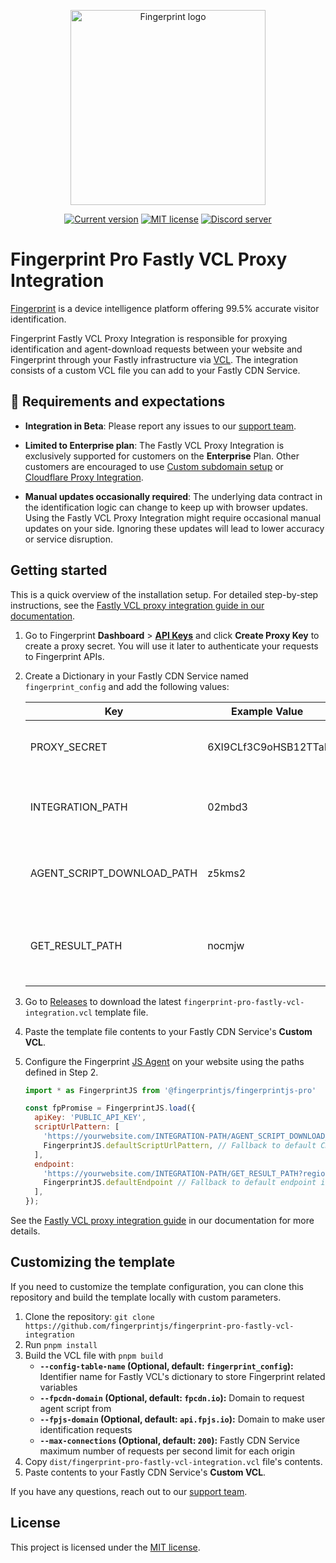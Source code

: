 <p align="center">
  <a href="https://fingerprint.com">
    <picture>
        <source media="(prefers-color-scheme: dark)" srcset="https://fingerprintjs.github.io/home/resources/logo_light.svg" />
        <source media="(prefers-color-scheme: light)" srcset="https://fingerprintjs.github.io/home/resources/logo_dark.svg" />
        <img src="https://fingerprintjs.github.io/home/resources/logo_dark.svg" alt="Fingerprint logo" width="312px" />
   </picture>
  </a>
</p>
<p align="center">
<a href="https://github.com/fingerprintjs/fingerprint-pro-fastly-vcl-integration"><img src="https://img.shields.io/github/v/release/fingerprintjs/fingerprint-pro-fastly-vcl-integration" alt="Current version"></a>
<a href="https://opensource.org/licenses/MIT"><img src="https://img.shields.io/:license-mit-blue.svg" alt="MIT license"></a>
<a href="https://discord.gg/39EpE2neBg"><img src="https://img.shields.io/discord/852099967190433792?style=logo&label=Discord&logo=Discord&logoColor=white" alt="Discord server"></a>
</p>

# Fingerprint Pro Fastly VCL Proxy Integration

[Fingerprint](https://fingerprint.com) is a device intelligence platform offering 99.5% accurate visitor identification.

Fingerprint Fastly VCL Proxy Integration is responsible for proxying identification and agent-download requests between your website and Fingerprint through your Fastly infrastructure via [VCL](https://www.fastly.com/documentation/guides/vcl/using/). The integration consists of a custom VCL file you can add to your Fastly CDN Service.

## 🚧 Requirements and expectations

- **Integration in Beta**: Please report any issues to our [support team](https://fingerprint.com/support).

- **Limited to Enterprise plan**: The Fastly VCL Proxy Integration is exclusively supported for customers on the **Enterprise** Plan. Other customers are encouraged to use [Custom subdomain setup](https://dev.fingerprint.com/docs/custom-subdomain-setup) or [Cloudflare Proxy Integration](https://dev.fingerprint.com/docs/cloudflare-integration).

- **Manual updates occasionally required**: The underlying data contract in the identification logic can change to keep up with browser updates. Using the Fastly VCL Proxy Integration might require occasional manual updates on your side. Ignoring these updates will lead to lower accuracy or service disruption.

## Getting started

This is a quick overview of the installation setup. For detailed step-by-step instructions, see the [Fastly VCL proxy integration guide in our documentation](https://dev.fingerprint.com/docs/fastly-vcl-proxy-integration).

1. Go to Fingerprint **Dashboard** > [**API Keys**](https://dashboard.fingerprint.com/api-keys) and click **Create Proxy Key** to create a proxy secret. You will use it later to authenticate your requests to Fingerprint APIs.
2. Create a Dictionary in your Fastly CDN Service named `fingerprint_config` and add the following values:

   | Key                        | Example Value        | Description                                             |
   | -------------------------- | -------------------- | ------------------------------------------------------- |
   | PROXY_SECRET               | 6XI9CLf3C9oHSB12TTaI | Fingerprint proxy secret generated in Step 1            |
   | INTEGRATION_PATH           | 02mbd3               | Random path prefix for proxy integration endpoints      |
   | AGENT_SCRIPT_DOWNLOAD_PATH | z5kms2               | Random path segment for downloading the JS agent        |
   | GET_RESULT_PATH            | nocmjw               | Random path segment Fingerprint identification requests |

3. Go to [Releases](https://github.com/fingerprintjs/fingerprint-pro-fastly-vcl-integration/releases) to download the latest `fingerprint-pro-fastly-vcl-integration.vcl` template file.
4. Paste the template file contents to your Fastly CDN Service's **Custom VCL**.
5. Configure the Fingerprint [JS Agent](https://dev.fingerprint.com/docs/js-agent) on your website using the paths defined in Step 2.

   ```javascript
   import * as FingerprintJS from '@fingerprintjs/fingerprintjs-pro'

   const fpPromise = FingerprintJS.load({
     apiKey: 'PUBLIC_API_KEY',
     scriptUrlPattern: [
       'https://yourwebsite.com/INTEGRATION-PATH/AGENT_SCRIPT_DOWNLOAD_PATH?apiKey=<apiKey>&version=<version>&loaderVersion=<loaderVersion>',
       FingerprintJS.defaultScriptUrlPattern, // Fallback to default CDN in case of error
     ],
     endpoint:
       'https://yourwebsite.com/INTEGRATION-PATH/GET_RESULT_PATH?region=us',
       FingerprintJS.defaultEndpoint // Fallback to default endpoint in case of error
     ],
   });
   ```

See the [Fastly VCL proxy integration guide](https://dev.fingerprint.com/docs/fastly-vcl-proxy-integration#step-3-configure-the-fingerprint-javascript-agent-on-your-client) in our documentation for more details.

## Customizing the template

If you need to customize the template configuration, you can clone this repository and build the template locally with custom parameters.

1. Clone the repository: `git clone https://github.com/fingerprintjs/fingerprint-pro-fastly-vcl-integration`
2. Run `pnpm install`
3. Build the VCL file with `pnpm build`
   - **`--config-table-name` (Optional, default: `fingerprint_config`):** Identifier name for Fastly VCL's dictionary to store Fingerprint related variables
   - **`--fpcdn-domain` (Optional, default: `fpcdn.io`):** Domain to request agent script from
   - **`--fpjs-domain` (Optional, default: `api.fpjs.io`):** Domain to make user identification requests
   - **`--max-connections` (Optional, default: `200`):** Fastly CDN Service maximum number of requests per second limit for each origin
4. Copy `dist/fingerprint-pro-fastly-vcl-integration.vcl` file's contents.
5. Paste contents to your Fastly CDN Service's **Custom VCL**.

If you have any questions, reach out to our [support team](https://fingerprint.com/support).

## License

This project is licensed under the [MIT license](LICENSE).
